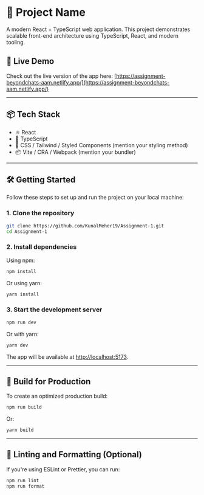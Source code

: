 # 🚀 Project Name

A modern React + TypeScript web application. This project demonstrates scalable front-end architecture using TypeScript, React, and modern tooling.

## 🔗 Live Demo

Check out the live version of the app here: [https://assignment-beyondchats-aam.netlify.app/](https://assignment-beyondchats-aam.netlify.app/)

---

## 📦 Tech Stack

- ⚛️ React
- 📘 TypeScript
- 🎨 CSS / Tailwind / Styled Components (mention your styling method)
- 📦 Vite / CRA / Webpack (mention your bundler)

---


## 🛠️ Getting Started

Follow these steps to set up and run the project on your local machine:

### 1. Clone the repository

```bash
git clone https://github.com/KunalMeher19/Assignment-1.git
cd Assignment-1
```

### 2. Install dependencies

Using npm:

```bash
npm install
```

Or using yarn:

```bash
yarn install
```

### 3. Start the development server

```bash
npm run dev
```

Or with yarn:

```bash
yarn dev
```

The app will be available at [http://localhost:5173](http://localhost:5173).

---

## 🧪 Build for Production

To create an optimized production build:

```bash
npm run build
```

Or:

```bash
yarn build
```

---

## 🦼️ Linting and Formatting (Optional)

If you're using ESLint or Prettier, you can run:

```bash
npm run lint
npm run format
```

